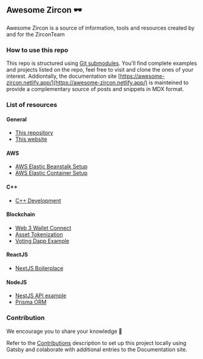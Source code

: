 ## Awesome Zircon 🕶️

Awesome Zircon is a source of information, tools and resources created by and for the ZirconTeam

### How to use this repo

This repo is structured using [Git submodules](https://git-scm.com/book/en/v2/Git-Tools-Submodules). You'll find complete examples and projects listed on the repo, feel free to visit and clone the ones of your interest.
Addiontally, the documentation site [https://awesome-zircon.netlify.app/](https://awesome-zircon.netlify.app/) is mainteined to provide a complementary source of posts and snippets in MDX format.

### List of resources

#### General

- [This repository](https://github.com/zircon-tech/awesome-zircon)
- [This website](https://awesome-zircon.netlify.app/)

#### AWS

- [AWS Elastic Beanstalk Setup](https://github.com/zircon-tech/aws-eb-setup)
- [AWS Elastic Container Setup](https://github.com/zircon-tech/aws-ecs-setup)

#### C++

- [C++ Development](https://github.com/zircon-tech/cpp-development)

#### Blockchain

- [Web 3 Wallet Connect](https://github.com/zircon-tech/web3-wallet-connect)
- [Asset Tokenization](https://github.com/zircon-tech/asset-tokenization)
- [Voting Dapp Example](https://github.com/wolivera/voting-dapp.git)

#### ReactJS
 - [NextJS Boilerplace](https://github.com/zircon-tech/reactjs-boilerplate)

#### NodeJS
- [NestJS API example](https://github.com/zircon-tech/xylo-api)
- [Prisma ORM](https://github.com/zircon-tech/asset-tokenization/tree/hackathon/databases/example-db)

### Contribution
We encourage you to share your knowledge 🚀

Refer to the [Contributions](https://github.com/zircon-tech/awesome-zircon/blob/main/CONTRIBUTIONS.md) description to set up this project locally using Gatsby and colaborate with additional entries to the Documentation site.

